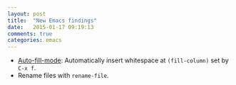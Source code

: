 ```yaml
---
layout: post
title:  "New Emacs findings"
date:   2015-01-17 09:19:13
comments: true
categories: emacs
---
```


*  [Auto-fill-mode][auto-fill-mode]: Automatically insert whitespace at `(fill-column)` set by `C-x f`.
*  Rename files with `rename-file`.

[auto-fill-mode]: http://www.emacswiki.org/emacs/AutoFillMode
